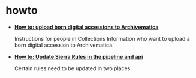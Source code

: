 # howto

* [**How to: upload born digital accessions to Archivematica**](upload_born_digital_accessions.md)

    Instructions for people in Collections Information who want to upload a born digital accession to Archivematica.   
* [**How to: Update Sierra Rules in the pipeline and api**](update_sierra_rules.md)
    
    Certain rules need to be updated in two places.